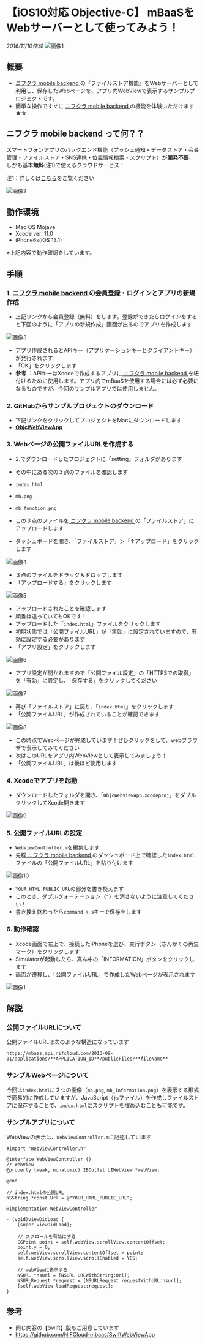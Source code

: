 # 【iOS10対応 Objective-C】 mBaaSをWebサーバーとして使ってみよう！
_2016/11/10作成_
![画像1](/readme-img/001.png)

## 概要
* [ ニフクラ mobile backend ](https://mbaas.nifcloud.com/)の『ファイルストア機能』をWebサーバーとして利用し、保存したWebページを、アプリ内WebViewで表示するサンプルプロジェクトです。
* 簡単な操作ですぐに [ ニフクラ mobile backend ](https://mbaas.nifcloud.com/)の機能を体験いただけます★☆

##  ニフクラ mobile backend って何？？
スマートフォンアプリのバックエンド機能（プッシュ通知・データストア・会員管理・ファイルストア・SNS連携・位置情報検索・スクリプト）が**開発不要**、しかも基本**無料**(注1)で使えるクラウドサービス！

注1：詳しくは[こちら](https://mbaas.nifcloud.com/price.htm)をご覧ください

![画像2](/readme-img/002.png)

## 動作環境
* Mac OS Mojave
* Xcode ver. 11.0 
* iPhone6s(iOS 13.1)

※上記内容で動作確認をしています。

## 手順
### 1. [ ニフクラ mobile backend ](https://mbaas.nifcloud.com/)の会員登録・ログインとアプリの新規作成
* 上記リンクから会員登録（無料）をします。登録ができたらログインをすると下図のように「アプリの新規作成」画面が出るのでアプリを作成します

![画像3](/readme-img/003.png)

* アプリ作成されるとAPIキー（アプリケーションキーとクライアントキー）が発行されます
* 「OK」をクリックします
 * **参考** ：APIキーはXcodeで作成するアプリに[ ニフクラ mobile backend ](https://mbaas.nifcloud.com/)を紐付けるために使用します。アプリ内でmBaaSを使用する場合には必ず必要になるものですが、今回のサンプルアプリでは使用しません。

### 2. GitHubからサンプルプロジェクトのダウンロード
* 下記リンクをクリックしてプロジェクトをMacにダウンロードします
 * __[ObjcWebViewApp](https://github.com/NIFCloud-mbaas/ObjcWebViewApp/archive/master.zip)__

### 3. Webページの公開ファイルURLを作成する
* 2.でダウンロードしたプロジェクトに「setting」フォルダがあります
* その中にある次の３点のファイルを確認します
 * `index.html`
 * `mb.png`
 * `mb_function.png`

* この３点のファイルを[ ニフクラ mobile backend ](https://mbaas.nifcloud.com/)の「ファイルストア」にアップロードします
* ダッシュボードを開き、「ファイルストア」＞「↑アップロード」をクリックします

![画像4](/readme-img/004.png)

* ３点のファイルをドラッグ＆ドロップします
* 「アップロードする」をクリックします

![画像5](/readme-img/005.png)

* アップロードされたことを確認します
 * 順番は違っていてもOKです！
* アップロードした「`index.html`」ファイルをクリックします
* 初期状態では「公開ファイルURL」が「無効」に設定されていますので、有効に設定する必要があります
* 「アプリ設定」をクリックします

![画像6](/readme-img/006.png)

* アプリ設定が開かれますので「公開ファイル設定」の「HTTPSでの取得」を「有効」に設定し、「保存する」をクリックしてください

![画像7](/readme-img/007.png)

* 再び「ファイルストア」に戻り、「`index.html`」をクリックします
* 「公開ファイルURL」が作成されていることが確認できます

![画像8](/readme-img/008.png)

* この時点でWebページが完成しています！ぜひクリックをして、webブラウザで表示してみてください
* 次はこのURLをアプリ内WebViewとして表示してみましょう！
 * 「公開ファイルURL」は後ほど使用します

### 4. Xcodeでアプリを起動
* ダウンロードしたフォルダを開き、「`ObjcWebViewApp.xcodeproj`」をダブルクリックしてXcode開きます

![画像9](/readme-img/009.png)

### 5. 公開ファイルURLの設定
* `WebViewController.m`を編集します
* 先程[ ニフクラ mobile backend ](https://mbaas.nifcloud.com/)のダッシュボード上で確認した`index.html`ファイルの「公開ファイルURL」を貼り付けます

![画像10](/readme-img/010.png)

* `YOUR_HTML_PUBLIC_URL`の部分を書き換えます
 * このとき、ダブルクォーテーション（`"`）を消さないように注意してください！
* 書き換え終わったら`command + s`キーで保存をします

### 6. 動作確認
* Xcode画面で左上で、接続したiPhoneを選び、実行ボタン（さんかくの再生マーク）をクリックします
* Simulatorが起動したら、真ん中の「INFORMATION」ボタンをクリックします
* 画面が遷移し、「公開ファイルURL」で作成したWebページが表示されます

![画像1](/readme-img/001.png)

## 解説
### 公開ファイルURLについて
公開ファイルURLは次のような構造になっています

```
https://mbaas.api.nifcloud.com/2013-09-01/applications/**APPLICATION_ID**/publicFiles/**fileName**
```

### サンプルWebページについて
今回は`index.html`に２つの画像（`mb.png`, `mb_information.png`）を表示する形式で簡易的に作成していますが、JavaScript（`js`ファイル）を作成しファイルストアに保存することで、`index.html`にスクリプトを埋め込むことも可能です。

### サンプルアプリについて
WebViewの表示は、`WebViewController.m`に記述しています

```objc
#import "WebViewController.h"

@interface WebViewController ()
// WebView
@property (weak, nonatomic) IBOutlet UIWebView *webView;

@end

// index.htmlの公開URL
NSString *const Url = @"YOUR_HTML_PUBLIC_URL";

@implementation WebViewController

- (void)viewDidLoad {
    [super viewDidLoad];

    // スクロールを有効にする
    CGPoint point = self.webView.scrollView.contentOffset;
    point.y = 0;
    self.webView.scrollView.contentOffset = point;
    self.webView.scrollView.scrollEnabled = YES;

    // webViewに表示する
    NSURL *nsurl = [NSURL URLWithString:Url];
    NSURLRequest *request = [NSURLRequest requestWithURL:nsurl];
    [self.webView loadRequest:request];
}
```

## 参考
* 同じ内容の【Swift】版もご用意しています
 * https://github.com/NIFCloud-mbaas/SwiftWebViewApp
